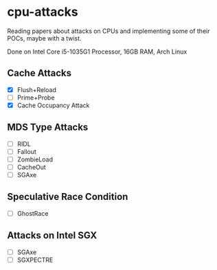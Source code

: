 # cpu-attacks

Reading papers about attacks on CPUs and implementing some of their POCs, maybe with a twist.

Done on Intel Core i5-1035G1 Processor, 16GB RAM, Arch Linux

## Cache Attacks
- [x] Flush+Reload
- [ ] Prime+Probe
- [x] Cache Occupancy Attack

## MDS Type Attacks
- [ ] RIDL
- [ ] Fallout
- [ ] ZombieLoad
- [ ] CacheOut
- [ ] SGAxe

## Speculative Race Condition
- [ ] GhostRace

## Attacks on Intel SGX
- [ ] SGAxe
- [ ] SGXPECTRE
